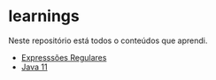 # learnings
Neste repositório está todos o conteúdos que aprendi.


- [Expresssões Regulares](regular_expression/README.md)
- [Java 11](java/version11/README.md)